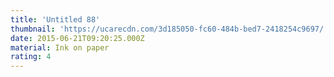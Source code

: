 ```yaml
---
title: 'Untitled 88'
thumbnail: 'https://ucarecdn.com/3d185050-fc60-484b-bed7-2418254c9697/'
date: 2015-06-21T09:20:25.000Z
material: Ink on paper
rating: 4
---
```

